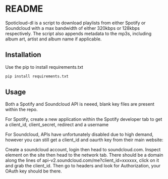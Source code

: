 # README

Spoticloud-dl is a script to download playlists from either Spotify or Soundcloud with a max bandwidth of either 320kbps or 128kbps respectively. The script also appends metadata to the mp3s, including album art, artist and album name if applicable. 

## Installation

Use the pip to install requirements.txt

```bash
pip install requirements.txt
```

## Usage

Both a Spotify and Soundcloud API is neeed, blank key files are present within the repo.

For Spotify, create a new application within the Spotify developer tab to get a client_id, client_secret, redirect and a username

For Soundcloud, APIs have unfortunately disabled due to high demand, however you can still get a client_id and oaurth key from their main website:

Create a soundcloud account, login then head to soundcloud.com. Inspect element on the site then head to the network tab. There should be a domain along the lines of api-v2.soundcloud.com/me?client_id=xxxxxx, click on it and grab the client_id. Then go to headers and look for Authorization, your OAuth key should be there.
